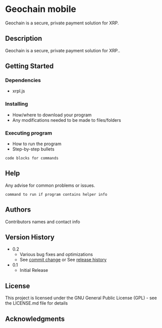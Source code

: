 # Geochain mobile

Geochain is a secure, private payment solution for XRP.

## Description

Geochain is a secure, private payment solution for XRP..

## Getting Started

### Dependencies

* xrpl.js

### Installing

* How/where to download your program
* Any modifications needed to be made to files/folders

### Executing program

* How to run the program
* Step-by-step bullets
```
code blocks for commands
```

## Help

Any advise for common problems or issues.
```
command to run if program contains helper info
```

## Authors

Contributors names and contact info


## Version History

* 0.2
    * Various bug fixes and optimizations
    * See [commit change]() or See [release history]()
* 0.1
    * Initial Release

## License

This project is licensed under the GNU General Public License (GPL) - see the LICENSE.md file for details

## Acknowledgments


